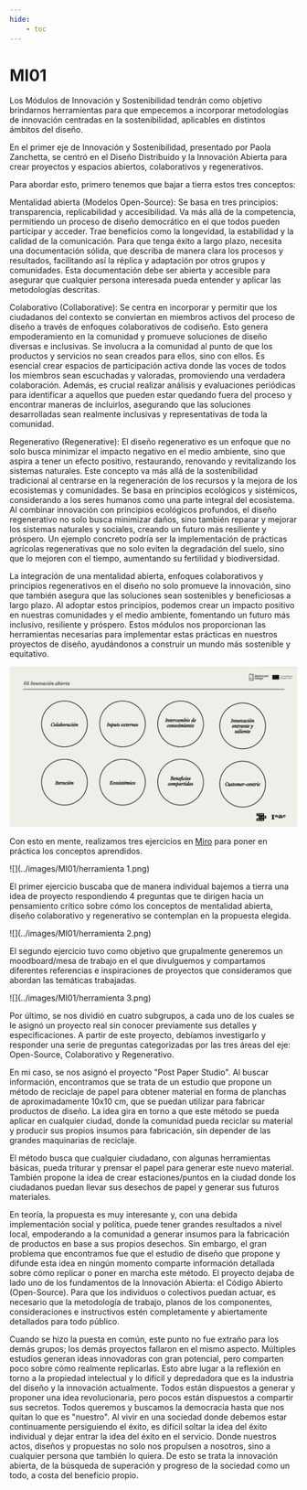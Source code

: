 ```yaml
---
hide:
    - toc
---
```


# MI01

Los Módulos de Innovación y Sostenibilidad tendrán como objetivo brindarnos herramientas para que empecemos a incorporar metodologías de innovación centradas en la sostenibilidad, aplicables en distintos ámbitos del diseño.

En el primer eje de Innovación y Sostenibilidad, presentado por Paola Zanchetta, se centró en el Diseño Distribuido y la Innovación Abierta para crear proyectos y espacios abiertos, colaborativos y regenerativos.

Para abordar esto, primero tenemos que bajar a tierra estos tres conceptos:

Mentalidad abierta (Modelos Open-Source): 
Se basa en tres principios: transparencia, replicabilidad y accesibilidad. Va más allá de la competencia, permitiendo un proceso de diseño democrático en el que todos pueden participar y acceder. Trae beneficios como la longevidad, la estabilidad y la calidad de la comunicación. Para que tenga éxito a largo plazo, necesita una documentación sólida, que describa de manera clara los procesos y resultados, facilitando así la réplica y adaptación por otros grupos y comunidades. Esta documentación debe ser abierta y accesible para asegurar que cualquier persona interesada pueda entender y aplicar las metodologías descritas.

Colaborativo (Collaborative): 
Se centra en incorporar y permitir que los ciudadanos del contexto se conviertan en miembros activos del proceso de diseño a través de enfoques colaborativos de codiseño. Esto genera empoderamiento en la comunidad y promueve soluciones de diseño diversas e inclusivas. Se involucra a la comunidad al punto de que los productos y servicios no sean creados para ellos, sino con ellos. Es esencial crear espacios de participación activa donde las voces de todos los miembros sean escuchadas y valoradas, promoviendo una verdadera colaboración. Además, es crucial realizar análisis y evaluaciones periódicas para identificar a aquellos que pueden estar quedando fuera del proceso y encontrar maneras de incluirlos, asegurando que las soluciones desarrolladas sean realmente inclusivas y representativas de toda la comunidad.

Regenerativo (Regenerative): 
El diseño regenerativo es un enfoque que no solo busca minimizar el impacto negativo en el medio ambiente, sino que aspira a tener un efecto positivo, restaurando, renovando y revitalizando los sistemas naturales. Este concepto va más allá de la sostenibilidad tradicional al centrarse en la regeneración de los recursos y la mejora de los ecosistemas y comunidades. Se basa en principios ecológicos y sistémicos, considerando a los seres humanos como una parte integral del ecosistema. Al combinar innovación con principios ecológicos profundos, el diseño regenerativo no solo busca minimizar daños, sino también reparar y mejorar los sistemas naturales y sociales, creando un futuro más resiliente y próspero. Un ejemplo concreto podría ser la implementación de prácticas agrícolas regenerativas que no solo eviten la degradación del suelo, sino que lo mejoren con el tiempo, aumentando su fertilidad y biodiversidad.

La integración de una mentalidad abierta, enfoques colaborativos y principios regenerativos en el diseño no solo promueve la innovación, sino que también asegura que las soluciones sean sostenibles y beneficiosas a largo plazo. Al adoptar estos principios, podemos crear un impacto positivo en nuestras comunidades y el medio ambiente, fomentando un futuro más inclusivo, resiliente y próspero. Estos módulos nos proporcionan las herramientas necesarias para implementar estas prácticas en nuestros proyectos de diseño, ayudándonos a construir un mundo más sostenible y equitativo.

![](../images/MI01/Conceptos.png)

Con esto en mente, realizamos tres ejercicios en [Miro](https://miro.com/app/board/uXjVKMo0rPU=/) para poner en práctica los conceptos aprendidos.

![](../images/MI01/herramienta 1.png)

El primer ejercicio buscaba que de manera individual bajemos a tierra una idea de proyecto respondiendo 4 preguntas que te dirigen hacia un pensamiento crítico sobre cómo los conceptos de mentalidad abierta, diseño colaborativo y regenerativo se contemplan en la propuesta elegida.

![](../images/MI01/herramienta 2.png)

El segundo ejercicio tuvo como objetivo que grupalmente generemos un moodboard/mesa de trabajo en el que divulguemos y compartamos diferentes referencias e inspiraciones de proyectos que consideramos que abordan las temáticas trabajadas.

![](../images/MI01/herramienta 3.png)

Por último, se nos dividió en cuatro subgrupos, a cada uno de los cuales se le asignó un proyecto real sin conocer previamente sus detalles y especificaciones. A partir de este proyecto, debíamos investigarlo y responder una serie de preguntas categorizadas por las tres áreas del eje: Open-Source, Colaborativo y Regenerativo.

En mi caso, se nos asignó el proyecto "Post Paper Studio". Al buscar información, encontramos que se trata de un estudio que propone un método de reciclaje de papel para obtener material en forma de planchas de aproximadamente 10x10 cm, que se puedan utilizar para fabricar productos de diseño. La idea gira en torno a que este método se pueda aplicar en cualquier ciudad, donde la comunidad pueda reciclar su material y producir sus propios insumos para fabricación, sin depender de las grandes maquinarias de reciclaje.

El método busca que cualquier ciudadano, con algunas herramientas básicas, pueda triturar y prensar el papel para generar este nuevo material. También propone la idea de crear estaciones/puntos en la ciudad donde los ciudadanos puedan llevar sus desechos de papel y generar sus futuros materiales.

En teoría, la propuesta es muy interesante y, con una debida implementación social y política, puede tener grandes resultados a nivel local, empoderando a la comunidad a generar insumos para la fabricación de productos en base a sus propios desechos. Sin embargo, el gran problema que encontramos fue que el estudio de diseño que propone y difunde esta idea en ningún momento comparte información detallada sobre cómo replicar o poner en marcha este método. El proyecto dejaba de lado uno de los fundamentos de la Innovación Abierta: el Código Abierto (Open-Source). Para que los individuos o colectivos puedan actuar, es necesario que la metodología de trabajo, planos de los componentes, consideraciones e instructivos estén completamente y abiertamente detallados para todo público.

Cuando se hizo la puesta en común, este punto no fue extraño para los demás grupos; los demás proyectos fallaron en el mismo aspecto. Múltiples estudios generan ideas innovadoras con gran potencial, pero comparten poco sobre cómo realmente replicarlas. Esto abre lugar a la reflexión en torno a la propiedad intelectual y lo difícil y depredadora que es la industria del diseño y la innovación actualmente. Todos están dispuestos a generar y proponer una idea revolucionaria, pero pocos están dispuestos a compartir sus secretos. Todos queremos y buscamos la democracia hasta que nos quitan lo que es "nuestro". Al vivir en una sociedad donde debemos estar continuamente persiguiendo el éxito, es difícil soltar la idea del éxito individual y dejar entrar la idea del éxito en el servicio. Donde nuestros actos, diseños y propuestas no solo nos propulsen a nosotros, sino a cualquier persona que también lo quiera. De esto se trata la innovación abierta, de la búsqueda de superación y progreso de la sociedad como un todo, a costa del beneficio propio.
